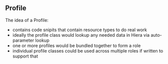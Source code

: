 ## Profile
The idea of a Profile:

* contains code snipits that contain resource types to do real work
* ideally the profile class would lookup any needed data in Hiera via auto-parameter lookup
* one or more profiles would be bundled together to form a role
* individual profile classes could be used across multiple roles if written to support that
